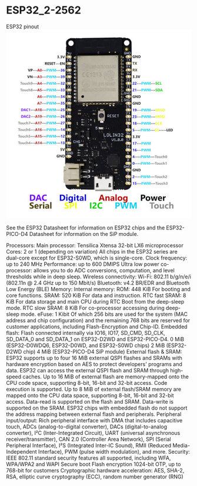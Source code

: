 # ESP32_2-2562

ESP32 pinout 
![ScreenShot](https://github.com/worrajak/ESP32_2-2562/blob/master/images.jpeg?raw=true)

See the ESP32 Datasheet for information on ESP32 chips and the ESP32-PICO-D4 Datasheet for information on the SiP module.

Processors:
Main processor: Tensilica Xtensa 32-bit LX6 microprocessor
Cores: 2 or 1 (depending on variation)
All chips in the ESP32 series are dual-core except for ESP32-S0WD, which is single-core.
Clock frequency: up to 240 MHz
Performance: up to 600 DMIPS
Ultra low power co-processor: allows you to do ADC conversions, computation, and level thresholds while in deep sleep.
Wireless connectivity:
Wi-Fi: 802.11 b/g/n/e/i (802.11n @ 2.4 GHz up to 150 Mbit/s)
Bluetooth: v4.2 BR/EDR and Bluetooth Low Energy (BLE)
Memory:
Internal memory:
ROM: 448 KiB
For booting and core functions.
SRAM: 520 KiB
For data and instruction.
RTC fast SRAM: 8 KiB
For data storage and main CPU during RTC Boot from the deep-sleep mode.
RTC slow SRAM: 8 KiB
For co-processor accessing during deep-sleep mode.
eFuse: 1 Kibit
Of which 256 bits are used for the system (MAC address and chip configuration) and the remaining 768 bits are reserved for customer applications, including Flash-Encryption and Chip-ID.
Embedded flash:
Flash connected internally via IO16, IO17, SD_CMD, SD_CLK, SD_DATA_0 and SD_DATA_1 on ESP32-D2WD and ESP32-PICO-D4.
0 MiB (ESP32-D0WDQ6, ESP32-D0WD, and ESP32-S0WD chips)
2 MiB (ESP32-D2WD chip)
4 MiB (ESP32-PICO-D4 SiP module)
External flash & SRAM: ESP32 supports up to four 16 MiB external QSPI flashes and SRAMs with hardware encryption based on AES to protect developers' programs and data. ESP32 can access the external QSPI flash and SRAM through high-speed caches.
Up to 16 MiB of external flash are memory-mapped onto the CPU code space, supporting 8-bit, 16-bit and 32-bit access. Code execution is supported.
Up to 8 MiB of external flash/SRAM memory are mapped onto the CPU data space, supporting 8-bit, 16-bit and 32-bit access. Data-read is supported on the flash and SRAM. Data-write is supported on the SRAM.
ESP32 chips with embedded flash do not support the address mapping between external flash and peripherals.
Peripheral input/output: Rich peripheral interface with DMA that includes capacitive touch, ADCs (analog-to-digital converter), DACs (digital-to-analog converter), I²C (Inter-Integrated Circuit), UART (universal asynchronous receiver/transmitter), CAN 2.0 (Controller Area Network), SPI (Serial Peripheral Interface), I²S (Integrated Inter-IC Sound), RMII (Reduced Media-Independent Interface), PWM (pulse width modulation), and more.
Security:
IEEE 802.11 standard security features all supported, including WFA, WPA/WPA2 and WAPI
Secure boot
Flash encryption
1024-bit OTP, up to 768-bit for customers
Cryptographic hardware acceleration: AES, SHA-2, RSA, elliptic curve cryptography (ECC), random number generator (RNG)

